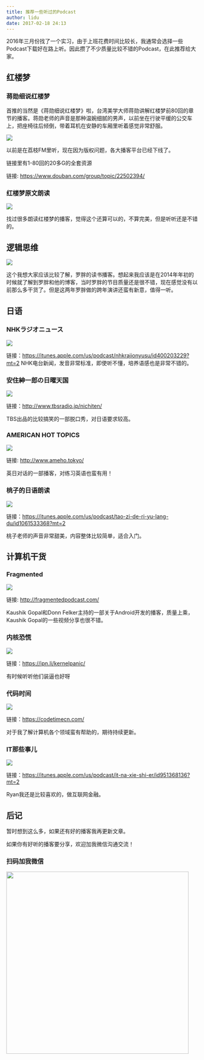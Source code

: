 ```yaml
---
title: 推荐一些听过的Podcast
author: lidu
date: 2017-02-18 24:13
---
```


2016年三月份找了一个实习，由于上班花费时间比较长，我通常会选择一些Podcast下载好在路上听。因此攒了不少质量比较不错的Podcast，在此推荐给大家。

## 红楼梦

### 蒋勋细说红楼梦
首推的当然是《蒋勋细说红楼梦》啦，台湾美学大师蒋勋讲解红楼梦前80回的章节的播客。蒋勋老师的声音是那种温婉细腻的男声，以前坐在行驶平缓的公交车上，把座椅往后倾倒，带着耳机在安静的车厢里听着感觉非常舒服。

<img src="/img/hongloumeng_jiangxun.jpeg"/>

以前是在荔枝FM里听，现在因为版权问题，各大播客平台已经下线了。

链接里有1-80回的20多G的全套资源

链接: https://www.douban.com/group/topic/22502394/

<!--more-->

### 红楼梦原文朗读

<img src="/img/hongloumeng_book_read.jpeg"/>

找过很多朗读红楼梦的播客，觉得这个还算可以的，不算完美，但是听听还是不错的。

## 逻辑思维

<img src="/img/luojisiwei.jpeg"/>

这个我想大家应该比较了解，罗胖的读书播客。想起来我应该是在2014年年初的时候就了解到罗胖和他的博客，当时罗胖的节目质量还是很不错，现在感觉没有以前那么多干货了。但是这两年罗胖做的跨年演讲还蛮有新意，值得一听。

## 日语

### NHKラジオニュース

<img src="/img/nhk_news.jpeg"/>

链接：https://itunes.apple.com/us/podcast/nhkrajionyusu/id400203229?mt=2
NHK电台新闻，发音非常标准，即使听不懂，培养语感也是非常不错的。

### 安住紳一郎の日曜天国

<img src="/img/anzhushenyilang.jpeg"/>

链接：http://www.tbsradio.jp/nichiten/

TBS出品的比较搞笑的一部脱口秀，对日语要求较高。

### AMERICAN HOT TOPICS

<img src="/img/american_hot_topics.jpeg"/>

链接: http://www.ameho.tokyo/

英日对话的一部播客，对练习英语也蛮有用！

### 桃子的日语朗读

<img src="/img/taozi_riyu.jpeg"/>

链接：https://itunes.apple.com/us/podcast/tao-zi-de-ri-yu-lang-du/id1061533368?mt=2

桃子老师的声音非常甜美，内容整体比较简单，适合入门。

## 计算机干货

### Fragmented

<img src="/img/fragmented.jpeg"/>

链接: http://fragmentedpodcast.com/

Kaushik Gopal和Donn Felker主持的一部关于Android开发的播客，质量上乘，Kaushik Gopal的一些视频分享也很不错。

### 内核恐慌

<img src="/img/kernal_panic.jpeg"/>

链接：https://ipn.li/kernelpanic/

有时候听听他们装逼也好呀

### 代码时间

<img src="/img/code_time.jpeg"/>

链接：https://codetimecn.com/

对于我了解计算机各个领域蛮有帮助的，期待持续更新。

### IT那些事儿

<img src="/img/ryan_podcast.jpeg"/>

链接：https://itunes.apple.com/us/podcast/it-na-xie-shi-er/id951368136?mt=2

Ryan我还是比较喜欢的，做互联网金融。

## 后记

暂时想到这么多，如果还有好的播客我再更新文章。

如果你有好听的播客要分享，欢迎加我微信沟通交流！

### 扫码加我微信

<img src="/img/wechat_me.jpeg" width="480" height="480"/>